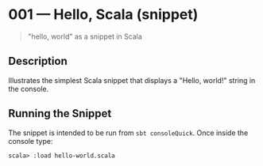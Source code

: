 # 001 &mdash; Hello, Scala (snippet)
> "hello, world" as a snippet in Scala

## Description
Illustrates the simplest Scala snippet that displays a "Hello, world!" string in the console.

## Running the Snippet
The snippet is intended to be run from `sbt consoleQuick`. Once inside the console type:
```
scala> :load hello-world.scala
```